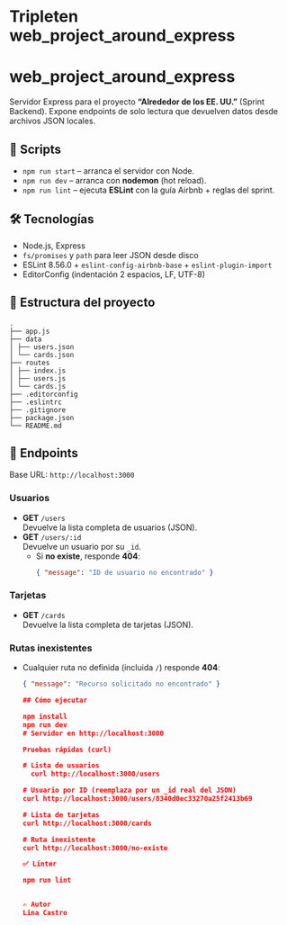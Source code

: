 # Tripleten web_project_around_express

# web_project_around_express

Servidor Express para el proyecto **“Alrededor de los EE. UU.”** (Sprint Backend).
Expone endpoints de solo lectura que devuelven datos desde archivos JSON locales.

## 🚀 Scripts
- `npm run start` – arranca el servidor con Node.
- `npm run dev` – arranca con **nodemon** (hot reload).
- `npm run lint` – ejecuta **ESLint** con la guía Airbnb + reglas del sprint.

## 🛠️ Tecnologías
- Node.js, Express
- `fs/promises` y `path` para leer JSON desde disco
- ESLint 8.56.0 + `eslint-config-airbnb-base` + `eslint-plugin-import`
- EditorConfig (indentación 2 espacios, LF, UTF-8)

## 📁 Estructura del proyecto

~~~text
.
├── app.js
├── data
│ ├── users.json
│ └── cards.json
├── routes
│ ├── index.js
│ ├── users.js
│ └── cards.js
├── .editorconfig
├── .eslintrc
├── .gitignore
├── package.json
└── README.md
~~~

## 🔌 Endpoints
Base URL: `http://localhost:3000`

### Usuarios
- **GET** `/users`  
  Devuelve la lista completa de usuarios (JSON).
- **GET** `/users/:id`  
  Devuelve un usuario por su `_id`.  
  - Si **no existe**, responde **404**:
    ```json
    { "message": "ID de usuario no encontrado" }
    ```

### Tarjetas
- **GET** `/cards`  
  Devuelve la lista completa de tarjetas (JSON).

### Rutas inexistentes
- Cualquier ruta no definida (incluida `/`) responde **404**:
  ```json
  { "message": "Recurso solicitado no encontrado" }

  ## Cómo ejecutar

  npm install
  npm run dev
  # Servidor en http://localhost:3000

  Pruebas rápidas (curl)

  # Lista de usuarios
    curl http://localhost:3000/users

  # Usuario por ID (reemplaza por un _id real del JSON)
  curl http://localhost:3000/users/8340d0ec33270a25f2413b69

  # Lista de tarjetas
  curl http://localhost:3000/cards

  # Ruta inexistente
  curl http://localhost:3000/no-existe

  ✅ Linter

  npm run lint


  ✍️ Autor
  Lina Castro
